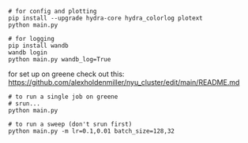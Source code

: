 
```
# for config and plotting
pip install --upgrade hydra-core hydra_colorlog plotext
python main.py

# for logging
pip install wandb
wandb login
python main.py wandb_log=True
```

for set up on greene check out this:
https://github.com/alexholdenmiller/nyu_cluster/edit/main/README.md

```
# to run a single job on greene
# srun...
python main.py

# to run a sweep (don't srun first)
python main.py -m lr=0.1,0.01 batch_size=128,32
```
